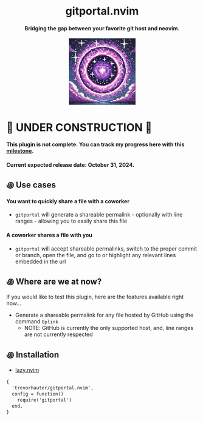 <div align="center">

# gitportal.nvim
#### Bridging the gap between your favorite git host and neovim.


<img alt="Git Portal" height="175" src="/assets/gitportal-icon.png" />
</div>

# 🚧 UNDER CONSTRUCTION 🚧
#### This plugin is not complete. You can track my progress here with this [milestone](https://github.com/trevorhauter/gitportal.nvim/milestone/1). 
#### Current expected release date: October 31, 2024.

## ꩜ Use cases
#### You want to quickly share a file with a coworker 
- `gitportal` will generate a shareable permalink - optionally with line ranges - allowing you to easily share this file

#### A coworker shares a file with you 
- `gitportal` will accept shareable permalinks, switch to the proper commit or branch, open the file, and go to or highlight any relevant lines embedded in the url

## ꩜ Where are we at now?
If you would like to test this plugin, here are the features available right now...
- Generate a shareable permalink for any file hosted by GitHub using the command `Gplink`
    - NOTE: GitHub is currently the only supported host, and, line ranges are not currently respected 

## ꩜ Installation
- [lazy.nvim](https://github.com/folke/lazy.nvim)
```
{
  'trevorhauter/gitportal.nvim',
  config = function()
    require('gitportal')
  end,
}
```
